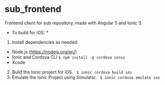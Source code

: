 # sub_frontend
Frontend client for sub repository, made with Angular 5 and Ionic 3.

* To build for iOS: *
1. Install dependencies as needed:
  * Node.js (https://nodejs.org/en/)
  * Ionic and Cordova CLI
     ` $ npm install -g cordova ionic `
  * Xcode
2. Build the Ionic project for iOS.
  ` $ ionic cordova build ios`
3. Emulate the Ionic Project using Simulator.
  ` $ ionic cordova emulate ios`
